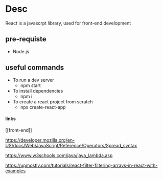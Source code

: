 
# Desc
React is a javascrpt library, used for front-end development




## pre-requiste
- Node.js


## useful commands
- To run a dev server
    - npm start
- To install dependencies
    - npm i
- To create a react project from scratch 
    - npx create-react-app <appName>
    


#### links
[[front-end]]



https://developer.mozilla.org/en-US/docs/Web/JavaScript/Reference/Operators/Spread_syntax


https://www.w3schools.com/java/java_lambda.asp

https://upmostly.com/tutorials/react-filter-filtering-arrays-in-react-with-examples


